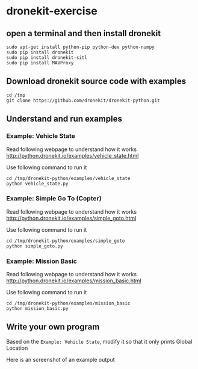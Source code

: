 # dronekit-exercise

## open a terminal and then install dronekit

```
sudo apt-get install python-pip python-dev python-numpy
sudo pip install dronekit
sudo pip install dronekit-sitl
sudo pip install MAVProxy
```

## Download dronekit source code with examples

```
cd /tmp
git clone https://github.com/dronekit/dronekit-python.git
```
## Understand and run examples
### Example: Vehicle State
Read following webpage to understand how it works
http://python.dronekit.io/examples/vehicle_state.html

Use following command to run it
```
cd /tmp/dronekit-python/examples/vehicle_state
python vehicle_state.py
```
### Example: Simple Go To (Copter)
Read following webpage to understand how it works
http://python.dronekit.io/examples/simple_goto.html

Use following command to run it
```
cd /tmp/dronekit-python/examples/simple_goto
python simple_goto.py
```

### Example: Mission Basic
Read following webpage to understand how it works
http://python.dronekit.io/examples/mission_basic.html

Use following command to run it
```
cd /tmp/dronekit-python/examples/mission_basic
python mission_basic.py
```

## Write your own program

Based on the `Example: Vehicle State`, modify it so that it only prints Global Location

Here is an screenshot of an example output

